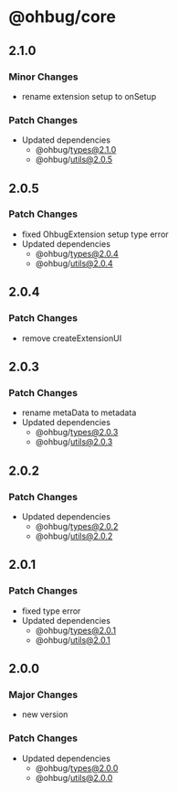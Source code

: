 # @ohbug/core

## 2.1.0

### Minor Changes

- rename extension setup to onSetup

### Patch Changes

- Updated dependencies
  - @ohbug/types@2.1.0
  - @ohbug/utils@2.0.5

## 2.0.5

### Patch Changes

- fixed OhbugExtension setup type error
- Updated dependencies
  - @ohbug/types@2.0.4
  - @ohbug/utils@2.0.4

## 2.0.4

### Patch Changes

- remove createExtensionUI

## 2.0.3

### Patch Changes

- rename metaData to metadata
- Updated dependencies
  - @ohbug/types@2.0.3
  - @ohbug/utils@2.0.3

## 2.0.2

### Patch Changes

- Updated dependencies
  - @ohbug/types@2.0.2
  - @ohbug/utils@2.0.2

## 2.0.1

### Patch Changes

- fixed type error
- Updated dependencies
  - @ohbug/types@2.0.1
  - @ohbug/utils@2.0.1

## 2.0.0

### Major Changes

- new version

### Patch Changes

- Updated dependencies
  - @ohbug/types@2.0.0
  - @ohbug/utils@2.0.0
